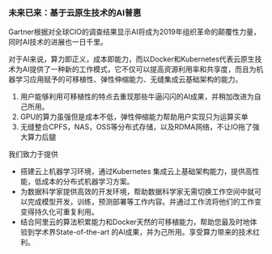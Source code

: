 ### 未来已来：基于云原生技术的AI普惠
Gartner根据对全球CIO的调查结果显示AI将成为2019年组织革命的颠覆性力量， 同时AI技术的进展也一日千里。

对于AI来说，算力即正义，成本即能力，而以Docker和Kubernetes代表云原生技术为AI提供了一种新的工作模式，它不仅可以提高资源利用率和共享度，而且为机器学习应用赋予的可移植性、弹性伸缩能力、无缝集成云基础架构的能力。

  1.  用户能够利用可移植性的特点去重现那些牛逼闪闪的AI成果，并稍加改进为自己所用。
  2.  GPU的算力虽强但是成本不低，弹性伸缩能力帮助用户实现只为运算买单
  3.  无缝整合CPFS，NAS，OSS等分布式存储，以及RDMA网络，不让IO拖了强大算力后腿

我们致力于提供
* 搭建云上机器学习环境，通过Kubernetes 集成云上基础架构能力，提供高性能，低成本的分布式机器学习方案。
* 为数据科学家提供高效的开发环境，帮助数据科学家无需切换工作空间中就可以完成模型开发，训练，预测部署等工作内容。并通过工作流将他们的工作变变得持久化可重复利用。
* 结合阿里云的算法积累能力和Docker天然的可移植能力，帮助您最及时地体验到学术界State-of-the-art 的AI成果，并为己所用。享受算力带来的技术红利。
